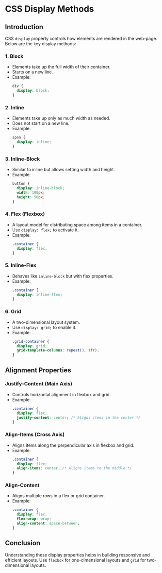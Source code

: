 # CSS Display Methods

## Introduction
CSS `display` property controls how elements are rendered in the web-page. Below are the key display methods:

### 1. Block
- Elements take up the full width of their container.
- Starts on a new line.
- Example:
  ```css
  div {
    display: block;
  }
  ```

### 2. Inline
- Elements take up only as much width as needed.
- Does not start on a new line.
- Example:
  ```css
  span {
    display: inline;
  }
  ```

### 3. Inline-Block
- Similar to inline but allows setting width and height.
- Example:
  ```css
  button {
    display: inline-block;
    width: 100px;
    height: 50px;
  }
  ```

### 4. Flex (Flexbox)
- A layout model for distributing space among items in a container.
- Use `display: flex;` to activate it.
- Example:
  ```css
  .container {
    display: flex;
  }
  ```

### 5. Inline-Flex
- Behaves like `inline-block` but with flex properties.
- Example:
  ```css
  .container {
    display: inline-flex;
  }
  ```

### 6. Grid
- A two-dimensional layout system.
- Use `display: grid;` to enable it.
- Example:
  ```css
  .grid-container {
    display: grid;
    grid-template-columns: repeat(3, 1fr);
  }
  ```

## Alignment Properties

### Justify-Content (Main Axis)
- Controls horizontal alignment in flexbox and grid.
- Example:
  ```css
  .container {
    display: flex;
    justify-content: center; /* Aligns items in the center */
  }
  ```

### Align-Items (Cross Axis)
- Aligns items along the perpendicular axis in flexbox and grid.
- Example:
  ```css
  .container {
    display: flex;
    align-items: center; /* Aligns items to the middle */
  }
  ```

### Align-Content
- Aligns multiple rows in a flex or grid container.
- Example:
  ```css
  .container {
    display: flex;
    flex-wrap: wrap;
    align-content: space-between;
  }
  ```

## Conclusion
Understanding these display properties helps in building responsive and efficient layouts. Use `flexbox` for one-dimensional layouts and `grid` for two-dimensional layouts.

